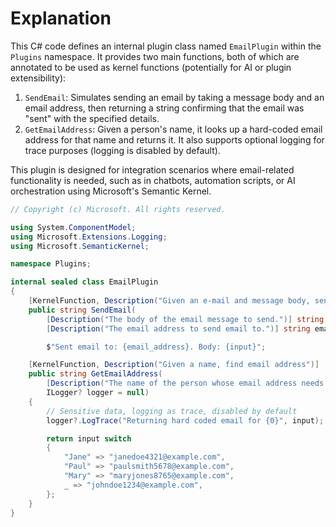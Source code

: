 # Explanation

This C# code defines an internal plugin class named `EmailPlugin` within the `Plugins` namespace. It provides two main functions, both of which are annotated to be used as kernel functions (potentially for AI or plugin extensibility):

1. `SendEmail`: Simulates sending an email by taking a message body and an email address, then returning a string confirming that the email was "sent" with the specified details.
2. `GetEmailAddress`: Given a person's name, it looks up a hard-coded email address for that name and returns it. It also supports optional logging for trace purposes (logging is disabled by default).

This plugin is designed for integration scenarios where email-related functionality is needed, such as in chatbots, automation scripts, or AI orchestration using Microsoft's Semantic Kernel.

```csharp
// Copyright (c) Microsoft. All rights reserved.

using System.ComponentModel;
using Microsoft.Extensions.Logging;
using Microsoft.SemanticKernel;

namespace Plugins;

internal sealed class EmailPlugin
{
    [KernelFunction, Description("Given an e-mail and message body, send an email")]
    public string SendEmail(
        [Description("The body of the email message to send.")] string input,
        [Description("The email address to send email to.")] string email_address) =>

        $"Sent email to: {email_address}. Body: {input}";

    [KernelFunction, Description("Given a name, find email address")]
    public string GetEmailAddress(
        [Description("The name of the person whose email address needs to be found.")] string input,
        ILogger? logger = null)
    {
        // Sensitive data, logging as trace, disabled by default
        logger?.LogTrace("Returning hard coded email for {0}", input);

        return input switch
        {
            "Jane" => "janedoe4321@example.com",
            "Paul" => "paulsmith5678@example.com",
            "Mary" => "maryjones8765@example.com",
            _ => "johndoe1234@example.com",
        };
    }
}
```